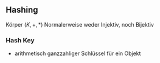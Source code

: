 ## Hashing
Körper $(K, +, *)$
Normalerweise weder Injektiv, noch Bijektiv

### Hash Key
- arithmetisch ganzzahliger Schlüssel für ein Objekt



